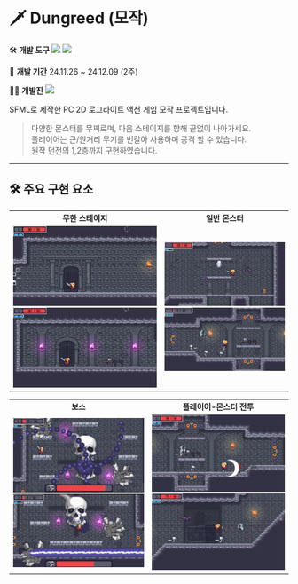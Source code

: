 #  🗡️ Dungreed (모작)

🛠️ **개발 도구**
  <img src="https://img.shields.io/badge/C++-00599C?style=flat-square&logo=cplusplus&logoColor=white"/> <img src="https://img.shields.io/badge/SFML-8CC445?style=flat-square&logo=sfml&logoColor=white"/>

📅 **개발 기간**
 24.11.26 ~ 24.12.09 (2주)

🧑‍💻 **개발진**
 <img src="https://img.shields.io/badge/민지규, 황규영, 박지광-80247B?style=flat-square&logo=&logoColor=white"/>

SFML로 제작한 PC 2D 로그라이트 액션 게임 모작 프로젝트입니다.

> 다양한 몬스터를 무찌르며, 다음 스테이지를 향해 끝없이 나아가세요.  
> 플레이어는 근/원거리 무기를 번갈아 사용하며 공격 할 수 있습니다.  
> 원작 던전의 1,2층까지 구현하였습니다.

---

## 🛠️ 주요 구현 요소
<table>
  <tr>
    <td align="center"><strong>무한 스테이지</strong></td>
    <td align="center"><strong>일반 몬스터</strong></td>
  </tr>
  <tr>
    <td><img src="./Screenshots/다음 스테이지 전환 1.png" width="300"/><img src="./Screenshots/다음 스테이지 전환 2.png" width="300"/></td>
    <td><img src="./Screenshots/일반 몬스터 1.png" width="250"/><img src="./Screenshots/일반 몬스터 2.png" width="250"/></td>
  </tr>
 
</table>
<table>
  <tr>
    <td align="center"><strong>보스</strong></td>
    <td align="center"><strong>플레이어-몬스터 전투</strong></td>
  </tr>
  <tr>
    <td><img src="./Screenshots/보스.png" width="250"/><img src="./Screenshots/프로젝트 소개 2.png" width="250"/></td>
    <td><img src="./Screenshots/플레이어 전투 1.png" width="250"/><img src="./Screenshots/플레이어 전투 2.png" width="250"/></td>
  </tr>
</table>
